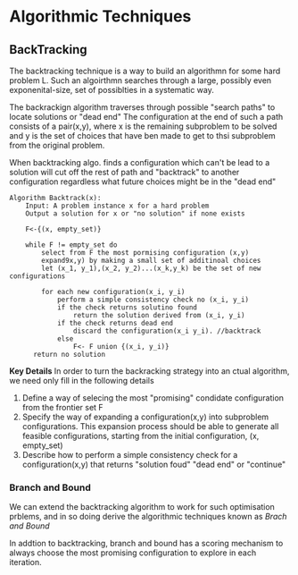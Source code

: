 # Algorithmic Techniques

## BackTracking
The backtracking technique is a way to build an algorithmn for some hard problem L. Such an algoirthmn searches through a large, possibly even 
exponenital-size, set of possiblties in a systematic way.

The backrackign algorithm traverses through possible "search paths" to locate solutions or "dead end" The configuration at the end of such a path consists
of a pair(x,y), where x is the remaining subproblem to be solved and y is the set of choices that have ben made to get to thsi subproblem from the original problem.

When backtracking algo. finds a configuration which can't be lead to a solution will cut   off the rest of path and "backtrack" to another configuration regardless
what future choices might be in the "dead end" 

```
Algorithm Backtrack(x):
    Input: A problem instance x for a hard problem
    Output a solution for x or "no solution" if none exists
    
    F<-{(x, empty_set)}
    
    while F != empty_set do
        select from F the most pormising configuration (x,y)
        expand9x,y) by making a small set of additinoal choices
        let (x_1, y_1),(x_2, y_2)...(x_k,y_k) be the set of new configurations
        
        for each new configuration(x_i, y_i)
            perform a simple consistency check no (x_i, y_i)
            if the check returns solutino found
                return the solution derived from (x_i, y_i)
            if the check returns dead end
                discard the configuration(x_i y_i). //backtrack
            else
                F<- F union {(x_i, y_i)}
      return no solution
```
**Key Details** In order to turn the backracking strategy into an ctual algorithm, we need only fill in the following details
1. Define a way of selecing the most "promising" condidate configuration from the frontier set F
2. Specify the way of expanding a configuration(x,y) into subproblem configurations. This expansion process should be able to generate all feasible configurations, starting from the initial configuration, (x, empty_set)
3. Describe how to perform a simple consistency check for a configuration(x,y) that returns "solution foud" "dead end" or "continue"

### Branch and Bound
We can extend the backtracking algorithm to work for such optimisation prblems, and in so doing derive the algorithmic techniques known as *Brach and Bound*

In addtion to backtracking, branch and bound has a scoring mechanism to always choose the most promising configuration to explore in each iteration.





